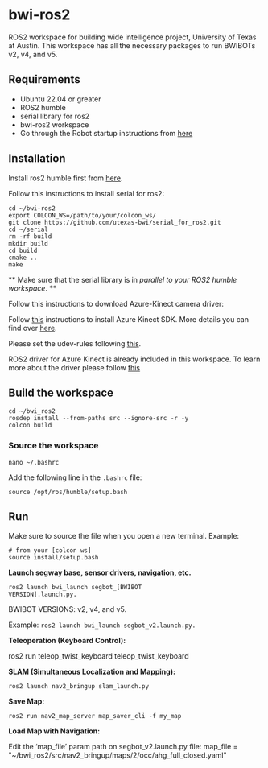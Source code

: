 # bwi-ros2
ROS2 workspace for building wide intelligence project, University of Texas at Austin. This workspace has all the necessary packages to run BWIBOTs v2, v4, and v5.  

## Requirements
- Ubuntu 22.04 or greater
- ROS2 humble
- serial library for ros2
- bwi-ros2 workspace
- Go through the Robot startup instructions from [here](https://docs.google.com/document/d/11iZ1Vx7ReAhXJNAw5c9RzdnXDH5MWIHImsS1ARvgtaM/edit?tab=t.0) 
  
## Installation

Install ros2 humble first from [here](https://docs.ros.org/en/humble/Installation/Ubuntu-Install-Debs.html).

Follow this instructions to install serial for ros2:
```
cd ~/bwi-ros2
export COLCON_WS=/path/to/your/colcon_ws/
git clone https://github.com/utexas-bwi/serial_for_ros2.git
cd ~/serial
rm -rf build
mkdir build
cd build
cmake ..
make
```
** Make sure that the serial library is in _parallel to your ROS2 humble workspace_. **

Follow this instructions to download Azure-Kinect camera driver:

Follow [this](https://github.com/microsoft/Azure-Kinect-Sensor-SDK/issues/1263#issuecomment-710698591) instructions to install Azure Kinect SDK. More details you can find over [here](https://github.com/microsoft/Azure_Kinect_ROS_Driver/blob/humble/docs/building.md).

Please set the udev-rules following [this](https://github.com/microsoft/Azure-Kinect-Sensor-SDK/blob/develop/docs/usage.md#linux-device-setup).

ROS2 driver for Azure Kinect is already included in this workspace. To learn more about the driver please follow [this](https://github.com/microsoft/Azure_Kinect_ROS_Driver/tree/humble)

## Build the workspace
```
cd ~/bwi_ros2
rosdep install --from-paths src --ignore-src -r -y
colcon build
```
### Source the workspace

<code>nano ~/.bashrc </code>

Add the following line in the `.bashrc` file:
```
source /opt/ros/humble/setup.bash
```

## Run
Make sure to source the file when you open a new terminal. Example:
```
# from your [colcon ws]  
source install/setup.bash
```
**Launch segway base, sensor drivers, navigation, etc.**

<code>ros2 launch bwi_launch segbot_[BWIBOT VERSION].launch.py.</code>

BWIBOT VERSIONS: v2, v4, and v5.

Example: <code>ros2 launch bwi_launch segbot_v2.launch.py.</code>

**Teleoperation (Keyboard Control):**

ros2 run teleop_twist_keyboard teleop_twist_keyboard

**SLAM (Simultaneous Localization and Mapping):** 

<code>ros2 launch nav2_bringup slam_launch.py</code>

**Save Map:** 

<code>ros2 run nav2_map_server map_saver_cli -f my_map</code>

**Load Map with Navigation:**

Edit the ‘map_file’ param path on segbot_v2.launch.py file:
 map_file = "~/bwi_ros2/src/nav2_bringup/maps/2/occ/ahg_full_closed.yaml"
